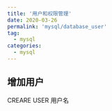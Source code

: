 ```yaml
---
title: '用户和权限管理'
date: 2020-03-26
permalink: 'mysql/database_user'
tag:
  - mysql
categories:
  - mysql
---
```


## 增加用户

CREARE USER 用户名
